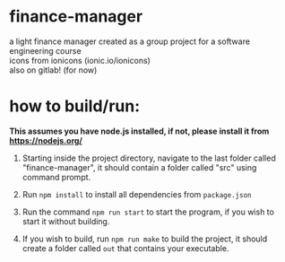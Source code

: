 # finance-manager
a light finance manager created as a group project for a software engineering course    
icons from ionicons (ionic.io/ionicons)    
also on gitlab! (for now)    

# how to build/run:

**This assumes you have node.js installed, if not, please install it from https://nodejs.org/**

1. Starting inside the project directory, navigate to the last folder called "finance-manager", it should contain a folder called "src" using command prompt.    

2. Run `npm install` to install all dependencies from `package.json`   

3. Run the command `npm run start` to start the program, if you wish to start it without building.    

4. If you wish to build, run `npm run make` to build the project, it should create a folder called `out` that contains your executable. 